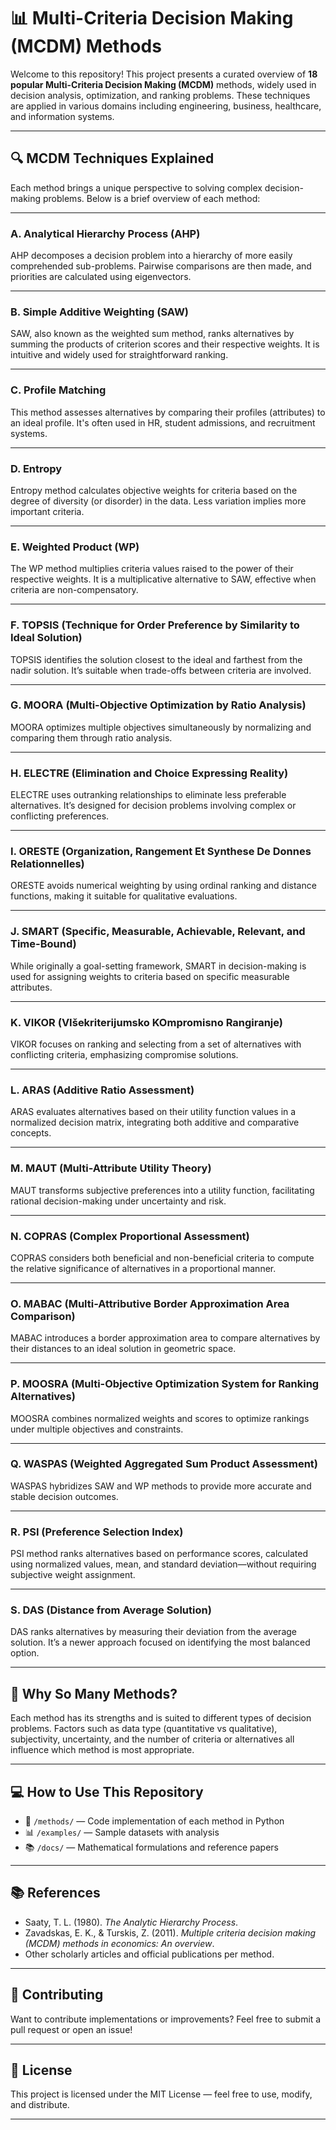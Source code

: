 # 📊 Multi-Criteria Decision Making (MCDM) Methods

Welcome to this repository! This project presents a curated overview of **18 popular Multi-Criteria Decision Making (MCDM)** methods, widely used in decision analysis, optimization, and ranking problems. These techniques are applied in various domains including engineering, business, healthcare, and information systems.

---

## 🔍 MCDM Techniques Explained

Each method brings a unique perspective to solving complex decision-making problems. Below is a brief overview of each method:

---

### A. Analytical Hierarchy Process (AHP)
AHP decomposes a decision problem into a hierarchy of more easily comprehended sub-problems. Pairwise comparisons are then made, and priorities are calculated using eigenvectors.

---

### B. Simple Additive Weighting (SAW)
SAW, also known as the weighted sum method, ranks alternatives by summing the products of criterion scores and their respective weights. It is intuitive and widely used for straightforward ranking.

---

### C. Profile Matching
This method assesses alternatives by comparing their profiles (attributes) to an ideal profile. It's often used in HR, student admissions, and recruitment systems.

---

### D. Entropy
Entropy method calculates objective weights for criteria based on the degree of diversity (or disorder) in the data. Less variation implies more important criteria.

---

### E. Weighted Product (WP)
The WP method multiplies criteria values raised to the power of their respective weights. It is a multiplicative alternative to SAW, effective when criteria are non-compensatory.

---

### F. TOPSIS (Technique for Order Preference by Similarity to Ideal Solution)
TOPSIS identifies the solution closest to the ideal and farthest from the nadir solution. It’s suitable when trade-offs between criteria are involved.

---

### G. MOORA (Multi-Objective Optimization by Ratio Analysis)
MOORA optimizes multiple objectives simultaneously by normalizing and comparing them through ratio analysis.

---

### H. ELECTRE (Elimination and Choice Expressing Reality)
ELECTRE uses outranking relationships to eliminate less preferable alternatives. It’s designed for decision problems involving complex or conflicting preferences.

---

### I. ORESTE (Organization, Rangement Et Synthese De Donnes Relationnelles)
ORESTE avoids numerical weighting by using ordinal ranking and distance functions, making it suitable for qualitative evaluations.

---

### J. SMART (Specific, Measurable, Achievable, Relevant, and Time-Bound)
While originally a goal-setting framework, SMART in decision-making is used for assigning weights to criteria based on specific measurable attributes.

---

### K. VIKOR (VIšekriterijumsko KOmpromisno Rangiranje)
VIKOR focuses on ranking and selecting from a set of alternatives with conflicting criteria, emphasizing compromise solutions.

---

### L. ARAS (Additive Ratio Assessment)
ARAS evaluates alternatives based on their utility function values in a normalized decision matrix, integrating both additive and comparative concepts.

---

### M. MAUT (Multi-Attribute Utility Theory)
MAUT transforms subjective preferences into a utility function, facilitating rational decision-making under uncertainty and risk.

---

### N. COPRAS (Complex Proportional Assessment)
COPRAS considers both beneficial and non-beneficial criteria to compute the relative significance of alternatives in a proportional manner.

---

### O. MABAC (Multi-Attributive Border Approximation Area Comparison)
MABAC introduces a border approximation area to compare alternatives by their distances to an ideal solution in geometric space.

---

### P. MOOSRA (Multi-Objective Optimization System for Ranking Alternatives)
MOOSRA combines normalized weights and scores to optimize rankings under multiple objectives and constraints.

---

### Q. WASPAS (Weighted Aggregated Sum Product Assessment)
WASPAS hybridizes SAW and WP methods to provide more accurate and stable decision outcomes.

---

### R. PSI (Preference Selection Index)
PSI method ranks alternatives based on performance scores, calculated using normalized values, mean, and standard deviation—without requiring subjective weight assignment.

---

### S. DAS (Distance from Average Solution)
DAS ranks alternatives by measuring their deviation from the average solution. It’s a newer approach focused on identifying the most balanced option.

---

## 🧩 Why So Many Methods?

Each method has its strengths and is suited to different types of decision problems. Factors such as data type (quantitative vs qualitative), subjectivity, uncertainty, and the number of criteria or alternatives all influence which method is most appropriate.

---

## 💻 How to Use This Repository

- 📁 `/methods/` — Code implementation of each method in Python
- 📊 `/examples/` — Sample datasets with analysis
- 📚 `/docs/` — Mathematical formulations and reference papers

---

## 📚 References

- Saaty, T. L. (1980). *The Analytic Hierarchy Process*.
- Zavadskas, E. K., & Turskis, Z. (2011). *Multiple criteria decision making (MCDM) methods in economics: An overview*.
- Other scholarly articles and official publications per method.

---

## 🤝 Contributing

Want to contribute implementations or improvements? Feel free to submit a pull request or open an issue!

---

## 📌 License

This project is licensed under the MIT License — feel free to use, modify, and distribute.

---

